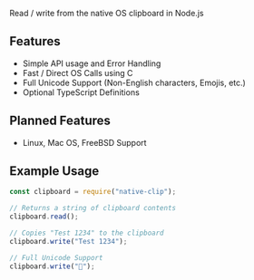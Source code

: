Read / write from the native OS clipboard in Node.js

## Features
- Simple API usage and Error Handling
- Fast / Direct OS Calls using C
- Full Unicode Support (Non-English characters, Emojis, etc.)
- Optional TypeScript Definitions

## Planned Features
- Linux, Mac OS, FreeBSD Support

## Example Usage
 ```js
const clipboard = require("native-clip");

// Returns a string of clipboard contents
clipboard.read();

// Copies "Test 1234" to the clipboard
clipboard.write("Test 1234");

// Full Unicode Support
clipboard.write("🥑");
 ```
